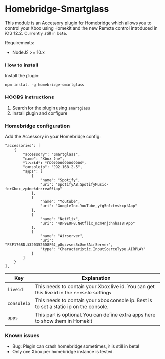 # Homebridge-Smartglass

This module is an Accessory plugin for Homebridge which allows you to control your Xbox using Homekit and the new Remote control introduced in iOS 12.2.
Currently still in beta.

Requirements:
- NodeJS >= 10.x

### How to install

Install the plugin:

    npm install -g homebridge-smartglass

### HOOBS instructions

1. Search for the plugin using `smartglass`
2. Install plugin and configure

### Homebridge configuration

Add the Accessory in your Homebridge config:

    "accessories": [
        {
            "accessory": "Smartglass",
            "name": "Xbox One",
            "liveid": "FD00000000000000",
            "consoleip": "192.168.2.5",
            "apps": [
                {
                    "name": "Spotify",
                    "uri": "SpotifyAB.SpotifyMusic-forXbox_zpdnekdrzrea0!App"
                },
                {
                    "name": "Youtube",
                    "uri": "GoogleInc.YouTube_yfg5n0ztvskxp!App"
                },
                {
                    "name": "Netflix",
                    "uri": "4DF9E0F8.Netflix_mcm4njqhnhss8!App"
                },
                {
                    "name": "Airserver",
                    "uri": "F3F176BD.53203526D8F6C_p8qzvses5c8me!AirServer",
                    "type": "Characteristic.InputSourceType.AIRPLAY"
                }
            ]
        }
    ],

| Key | Explanation |
|-----|-------------|
| `liveid` | This needs to contain your Xbox live id. You can get this live id in the console settings. |
| `consoleip` | This needs to contain your xbox console ip. Best is to set a static ip on the console. |
| `apps` | This part is optional. You can define extra apps here to show them in Homekit |


### Known issues

- Bug: Plugin can crash homebridge sometimes, it is still in beta!
- Only one Xbox per homebridge instance is tested.
